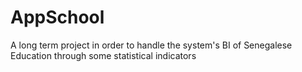 # AppSchool
A long term project in order to handle the system's BI of Senegalese Education through some statistical indicators

